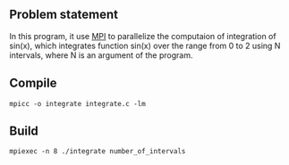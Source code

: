 Problem statement
------------
In this program, it use [MPI][src] to parallelize the computaion of integration of sin(x), which integrates function sin(x) over the range from 0 to 2 using N intervals, where N is an argument of the program.


[src]: https://computing.llnl.gov/tutorials/mpi/index.html 

Compile
------------

	mpicc -o integrate integrate.c -lm

Build
------------
    
    mpiexec -n 8 ./integrate number_of_intervals

